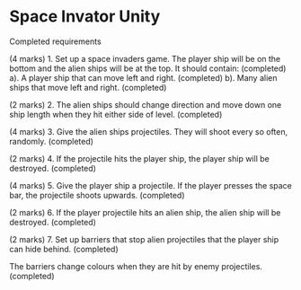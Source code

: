 # Space Invator Unity
Completed requirements

(4 marks) 1. Set up a space invaders game. The player ship will be on the bottom and the alien ships will be at the top. It should contain: (completed)
	a). A player ship that can move left and right. (completed)
	b). Many alien ships that move left and right. (completed)

(2 marks) 2. The alien ships should change direction and move down one ship length when they hit either side of level. (completed)

(4 marks) 3. Give the alien ships projectiles. They will shoot every so often, randomly. (completed)

(2 marks) 4. If the projectile hits the player ship, the player ship will be destroyed. (completed)

(4 marks) 5. Give the player ship a projectile. If the player presses the space bar, the projectile shoots upwards. (completed)

(2 marks) 6. If the player projectile hits an alien ship, the alien ship will be destroyed. (completed)

(2 marks) 7. Set up barriers that stop alien projectiles that the player ship can hide behind. (completed)

The barriers change colours when they are hit by enemy projectiles.(completed)

